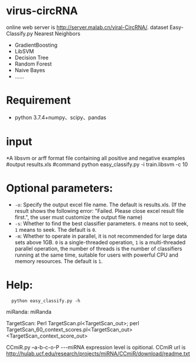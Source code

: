 # virus-circRNA
online web server is http://server.malab.cn/viral-CircRNA/.
dataset
Easy-Classify.py
 Nearest Neighbors

* GradientBoosting
* LibSVM
* Decision Tree
* Random Forest
* Naive Bayes
* ......
# Requirement
* python 3.7.4+numpy、scipy、pandas
# input
*A libsvm or arff format file containing all positive and negative examples
#output
results.xls
#command
python easy_classify.py -i train.libsvm -c 10
# Optional parameters:
 * `-o`: Specify the output excel file name. The default is results.xls. (If the result shows the following error: "Failed. Please close excel result file first.", the user must customize the output file name)
 * `-s`: Whether to find the best classifier parameters. `0` means not to seek, `1` means to seek. The default is `0`.
 * `-m`: Whether to operate in parallel, it is not recommended for large data sets above 1GB. `0` is a single-threaded operation, `1` is a multi-threaded parallel operation, the number of threads is the number of classifiers running at the same time, suitable for users with powerful CPU and memory resources. The default is `1`.

# Help:
```ssh
  python easy_classify.py -h
```
miRanda: miRanda<miRNA><mRNA>
 
TargetScan: Perl TargetScan.pl<miRNA><mRNA><TargetScan_out>; perl TargetScan_60_context_scores.pl<miRNA><mRNA><TargetScan_out><TargetScan_context_score_out>
 
CCmiR.py –a<miRNA>-b<mRNA>-c<miRNA expression level>-o<output>-P<number of used CPUs>  ---miRNA expression level is opitional. CCmiR url is http://hulab.ucf.edu/research/projects/miRNA/CCmiR/download/readme.txt
